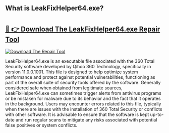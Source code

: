 ## What is LeakFixHelper64.exe? 

# <h2><a href="https://exedetect.com/download.php?LeakFixHelper64.exe">🔗 👉 Download The LeakFixHelper64.exe Repair Tool</a></h2>

[![Download The Repair Tool](https://exedetect.com/download-button.jpg)](https://exedetect.com/download.php?LeakFixHelper64.exe)

LeakFixHelper64.exe is an executable file associated with the 360 Total Security software developed by Qihoo 360 Technology, specifically in version 11.0.0.1001. This file is designed to help optimize system performance and protect against potential vulnerabilities, functioning as part of the overall suite of security tools offered by the software. Generally considered safe when obtained from legitimate sources, LeakFixHelper64.exe can sometimes trigger alerts from antivirus programs or be mistaken for malware due to its behavior and the fact that it operates in the background. Users may encounter errors related to this file, typically when there are issues with the installation of 360 Total Security or conflicts with other software. It is advisable to ensure that the software is kept up-to-date and run regular scans to mitigate any risks associated with potential false positives or system conflicts.
